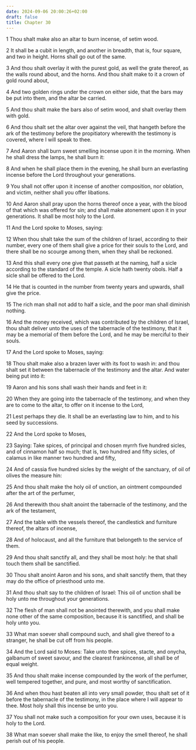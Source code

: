 ```yaml
---
date: 2024-09-06 20:00:26+02:00
draft: false
title: Chapter 30
---
```




1 Thou shalt make also an altar to burn incense, of setim wood.

2 It shall be a cubit in length, and another in breadth, that is, four square, and two in height. Horns shall go out of the same.

3 And thou shalt overlay it with the purest gold, as well the grate thereof, as the walls round about, and the horns. And thou shalt make to it a crown of gold round about,

4 And two golden rings under the crown on either side, that the bars may be put into them, and the altar be carried.

5 And thou shalt make the bars also of setim wood, and shalt overlay them with gold.

6 And thou shalt set the altar over against the veil, that hangeth before the ark of the testimony before the propitiatory wherewith the testimony is covered, where I will speak to thee.

7 And Aaron shall burn sweet smelling incense upon it in the morning. When he shall dress the lamps, he shall burn it:

8 And when he shall place them in the evening, he shall burn an everlasting incense before the Lord throughout your generations.

9 You shall not offer upon it incense of another composition, nor oblation, and victim, neither shall you offer libations.

10 And Aaron shall pray upon the horns thereof once a year, with the blood of that which was offered for sin; and shall make atonement upon it in your generations. It shall be most holy to the Lord.

11 And the Lord spoke to Moses, saying:

12 When thou shalt take the sum of the children of Israel, according to their number, every one of them shall give a price for their souls to the Lord, and there shall be no scourge among them, when they shall be reckoned.

13 And this shall every one give that passeth at the naming, half a sicle according to the standard of the temple. A sicle hath twenty obols. Half a sicle shall be offered to the Lord.

14 He that is counted in the number from twenty years and upwards, shall give the price.

15 The rich man shall not add to half a sicle, and the poor man shall diminish nothing.

16 And the money received, which was contributed by the children of Israel, thou shalt deliver unto the uses of the tabernacle of the testimony, that it may be a memorial of them before the Lord, and he may be merciful to their souls.

17 And the Lord spoke to Moses, saying:

18 Thou shalt make also a brazen laver with its foot to wash in: and thou shalt set it between the tabernacle of the testimony and the altar. And water being put into it:

19 Aaron and his sons shall wash their hands and feet in it:

20 When they are going into the tabernacle of the testimony, and when they are to come to the altar, to offer on it incense to the Lord,

21 Lest perhaps they die. It shall be an everlasting law to him, and to his seed by successions.

22 And the Lord spoke to Moses,

23 Saying: Take spices, of principal and chosen myrrh five hundred sicles, and of cinnamon half so much; that is, two hundred and fifty sicles, of calamus in like manner two hundred and fifty,

24 And of cassia five hundred sicles by the weight of the sanctuary, of oil of olives the measure hin:

25 And thou shalt make the holy oil of unction, an ointment compounded after the art of the perfumer,

26 And therewith thou shalt anoint the tabernacle of the testimony, and the ark of the testament,

27 And the table with the vessels thereof, the candlestick and furniture thereof, the altars of incense,

28 And of holocaust, and all the furniture that belongeth to the service of them.

29 And thou shalt sanctify all, and they shall be most holy: he that shall touch them shall be sanctified.

30 Thou shalt anoint Aaron and his sons, and shalt sanctify them, that they may do the office of priesthood unto me.

31 And thou shalt say to the children of Israel: This oil of unction shall be holy unto me throughout your generations.

32 The flesh of man shall not be anointed therewith, and you shall make none other of the same composition, because it is sanctified, and shall be holy unto you.

33 What man soever shall compound such, and shall give thereof to a stranger, he shall be cut off from his people.

34 And the Lord said to Moses: Take unto thee spices, stacte, and onycha, galbanum of sweet savour, and the clearest frankincense, all shall be of equal weight.

35 And thou shalt make incense compounded by the work of the perfumer, well tempered together, and pure, and most worthy of sanctification.

36 And when thou hast beaten all into very small powder, thou shalt set of it before the tabernacle of the testimony, in the place where I will appear to thee. Most holy shall this incense be unto you.

37 You shall not make such a composition for your own uses, because it is holy to the Lord.

38 What man soever shall make the like, to enjoy the smell thereof, he shall perish out of his people.

